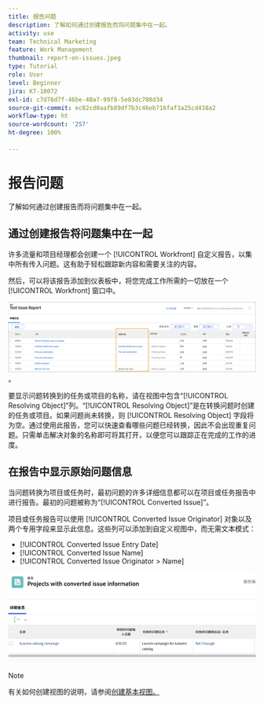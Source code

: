 ```yaml
---
title: 报告问题
description: 了解如何通过创建报告而将问题集中在一起。
activity: use
team: Technical Marketing
feature: Work Management
thumbnail: report-on-issues.jpeg
type: Tutorial
role: User
level: Beginner
jira: KT-10072
exl-id: c7d76d7f-46be-40a7-99f8-5e83dc708d34
source-git-commit: ec82cd0aafb89df7b3c46eb716faf3a25cd438a2
workflow-type: ht
source-wordcount: '257'
ht-degree: 100%

---
```


# 报告问题

了解如何通过创建报告而将问题集中在一起。

## 通过创建报告将问题集中在一起

许多流量和项目经理都会创建一个 [!UICONTROL Workfront] 自定义报告，以集中所有传入问题。这有助于轻松跟踪新内容和需要关注的内容。

然后，可以将该报告添加到仪表板中，将您完成工作所需的一切放在一个 [!UICONTROL Workfront] 窗口中。

![问题报告的 [!UICONTROL Resolving Object] 列的图像](assets/18-resolving-object-report.png)。

要显示问题转换到的任务或项目的名称，请在视图中包含“[!UICONTROL Resolving Object]”列。“[!UICONTROL Resolving Object]”是在转换问题时创建的任务或项目。如果问题尚未转换，则 [!UICONTROL Resolving Object] 字段将为空。通过使用此报告，您可以快速查看哪些问题已经转换，因此不会出现重复问题。只需单击解决对象的名称即可将其打开，以便您可以跟踪正在完成的工作的进度。

## 在报告中显示原始问题信息

当问题转换为项目或任务时，最初问题的许多详细信息都可以在项目或任务报告中进行报告。最初的问题被称为“[!UICONTROL Converted Issue]”。

项目或任务报告可以使用 [!UICONTROL Converted Issue Originator] 对象以及两个专用字段来显示此信息。这些列可以添加到自定义视图中，而无需文本模式：

* [!UICONTROL Converted Issue Entry Date]
* [!UICONTROL Converted Issue Name]
* [!UICONTROL Converted Issue Originator > Name]

![问题报告信息的图像。](assets/19-text-mode-reporting-for-issues.png)

>[!NOTE]
>
>有关如何创建视图的说明，请参阅[创建基本视图。](https://experienceleague.adobe.com/docs/workfront-learn/tutorials-workfront/reporting/basic-reporting/create-a-basic-view.html?lang=zh-Hans)

